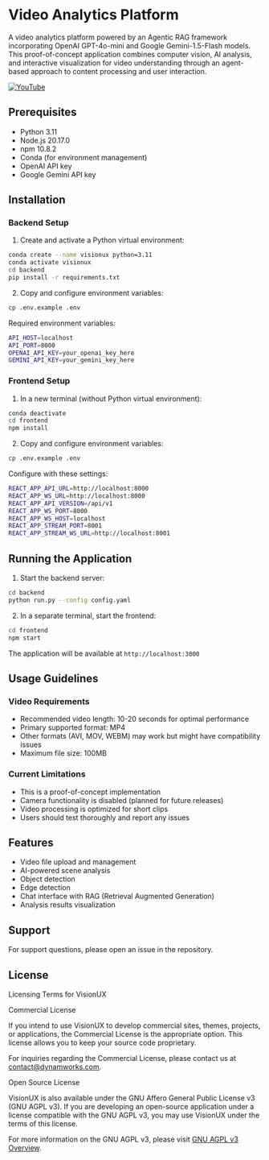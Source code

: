 # Video Analytics Platform

A video analytics platform powered by an Agentic RAG framework incorporating OpenAI GPT-4o-mini and Google Gemini-1.5-Flash models. This proof-of-concept application combines computer vision, AI analysis, and interactive visualization for video understanding through an agent-based approach to content processing and user interaction.

[![YouTube](http://i.ytimg.com/vi/jx_z7j4_lFQ/hqdefault.jpg)](https://www.youtube.com/watch?v=jx_z7j4_lFQ)

## Prerequisites

- Python 3.11
- Node.js 20.17.0
- npm 10.8.2
- Conda (for environment management)
- OpenAI API key
- Google Gemini API key

## Installation

### Backend Setup

1. Create and activate a Python virtual environment:

```bash
conda create --name visionux python=3.11
conda activate visionux
cd backend
pip install -r requirements.txt
```

2. Copy and configure environment variables:

```bash
cp .env.example .env
```

Required environment variables:

```bash
API_HOST=localhost
API_PORT=8000
OPENAI_API_KEY=your_openai_key_here
GEMINI_API_KEY=your_gemini_key_here
```

### Frontend Setup

1. In a new terminal (without Python virtual environment):

```bash
conda deactivate
cd frontend
npm install
```

2. Copy and configure environment variables:

```bash
cp .env.example .env
```

Configure with these settings:

```bash
REACT_APP_API_URL=http://localhost:8000
REACT_APP_WS_URL=http://localhost:8000
REACT_APP_API_VERSION=/api/v1
REACT_APP_WS_PORT=8000
REACT_APP_WS_HOST=localhost
REACT_APP_STREAM_PORT=8001
REACT_APP_STREAM_WS_URL=http://localhost:8001
```

## Running the Application

1. Start the backend server:

```bash
cd backend
python run.py --config config.yaml
```

2. In a separate terminal, start the frontend:

```bash
cd frontend
npm start
```

The application will be available at `http://localhost:3000`

## Usage Guidelines

### Video Requirements

- Recommended video length: 10-20 seconds for optimal performance
- Primary supported format: MP4
- Other formats (AVI, MOV, WEBM) may work but might have compatibility issues
- Maximum file size: 100MB

### Current Limitations

- This is a proof-of-concept implementation
- Camera functionality is disabled (planned for future releases)
- Video processing is optimized for short clips
- Users should test thoroughly and report any issues

## Features

- Video file upload and management
- AI-powered scene analysis
- Object detection
- Edge detection
- Chat interface with RAG (Retrieval Augmented Generation)
- Analysis results visualization

## Support

For support questions, please open an issue in the repository.

## License

Licensing Terms for VisionUX

Commercial License

If you intend to use VisionUX to develop commercial sites, themes, projects, or applications, the Commercial License is the appropriate option. This license allows you to keep your source code proprietary.

For inquiries regarding the Commercial License, please contact us at contact@dynamworks.com.

Open Source License

VisionUX is also available under the GNU Affero General Public License v3 (GNU AGPL v3).
If you are developing an open-source application under a license compatible with the GNU AGPL v3, you may use VisionUX under the terms of this license.

For more information on the GNU AGPL v3, please visit [GNU AGPL v3 Overview](https://www.gnu.org/licenses/agpl-3.0.en.html).
